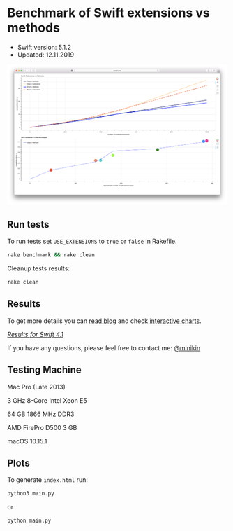 # Benchmark of Swift extensions vs methods

- Swift version: 5.1.2
- Updated: 12.11.2019

[![Results](results.png?raw=true "Benchmark of Swift extensions vs methods")](http://minikin.me/extensions/)

## Run tests

To run tests set `USE_EXTENSIONS` to `true` or `false` in Rakefile.

```bash
rake benchmark && rake clean
```

Cleanup tests results:

```bash
rake clean
```

## Results

To get more details you can [read blog](https://medium.com/@minikin/benchmark-of-swift-extensions-vs-methods-swift-4-1-may-2018-2df3229f76fe) and check [interactive charts](http://minikin.me/extensions/).

_[Results for Swift 4.1](https://github.com/minikin/extensions/tree/swift-4.1)_

If you have any questions, please feel free to contact me: [@minikin](https://twitter.com/minikin)

## Testing Machine

Mac Pro (Late 2013)

3 GHz 8-Core Intel Xeon E5

64 GB 1866 MHz DDR3

AMD FirePro D500 3 GB

macOS 10.15.1

## Plots

To generate `index.html` run:

```python
python3 main.py
```

or

```python
python main.py
```